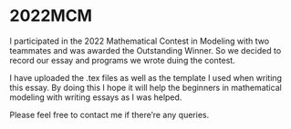 # 2022MCM
I participated in the 2022 Mathematical Contest in Modeling with two teammates and was awarded the Outstanding Winner. So we decided to record our essay and programs we wrote duing the contest.

I have uploaded the .tex files as well as the template I used when writing this essay. By doing this I hope it will help the beginners in mathematical modeling with writing essays as I was helped.

Please feel free to contact me if there’re any queries.
